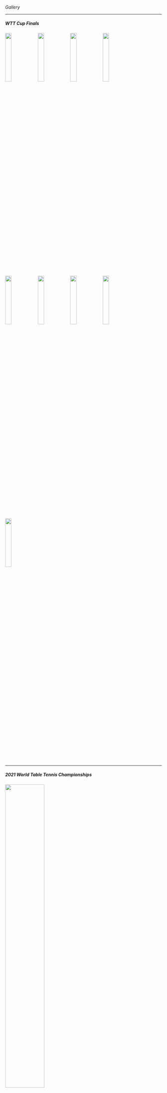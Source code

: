 
_Gallery_
___
##### WTT Cup Finals
<img src="http://xhimg.sports.cn/Image/allimg/211208/72-21120P92130.jpg" width="20%">
<img src="http://xhimg.sports.cn/Image/allimg/211208/72-21120P92131.jpg" width="20%">
<img src="http://xhimg.sports.cn/Image/allimg/211208/72-21120P92131-50.jpg" width="20%">
<img src="http://xhimg.sports.cn/Image/allimg/211208/72-21120P92132.jpg" width="20%">
<img src="http://xhimg.sports.cn/Image/allimg/211208/72-21120P92133.jpg" width="20%">
<img src="http://xhimg.sports.cn/Image/allimg/211208/72-21120P92133-50.jpg" width="20%">
<img src="http://xhimg.sports.cn/Image/allimg/211208/72-21120P92134.jpg" width="20%">
<img src="http://xhimg.sports.cn/Image/allimg/211208/72-21120P92134-50.jpg" width="20%">
<img src="http://xhimg.sports.cn/Image/allimg/211208/72-21120P92135.jpg" width="20%">

___
##### 2021 World Table Tennis Championships
<img src="http://xhimg.sports.cn/Image/allimg/211130/72-211130154403.jpg" width="50%">

___
<img src="http://xhimg.sports.cn/Image/allimg/211130/72-211130154147-50.jpg" width="20%">
<img src="http://xhimg.sports.cn/Image/allimg/211130/72-211130154146-50.jpg" width="20%">

___
<img src="http://xhimg.sports.cn/Image/allimg/211130/72-211130113Z2.jpg" width="20%">
<img src="http://xhimg.sports.cn/Image/allimg/211130/72-211130113Z2-50.jpg" width="20%">
<img src="http://xhimg.sports.cn/Image/allimg/211130/72-211130113Z6-50.jpg" width="20%">
<img src="http://xhimg.sports.cn/Image/allimg/211130/72-211130113Z0.jpg" width="20%">
<img src="http://xhimg.sports.cn/Image/allimg/211130/72-211130113Z1-50.jpg" width="20%">
<img src="http://xhimg.sports.cn/Image/allimg/211130/72-211130113Z1.jpg" width="20%">
<img src="http://xhimg.sports.cn/Image/allimg/211130/72-211130113Z3.jpg" width="20%">
<img src="http://xhimg.sports.cn/Image/allimg/211130/72-211130113Z6.jpg" width="20%">
<img src="http://xhimg.sports.cn/Image/allimg/211130/72-211130113Z3-50.jpg" width="20%">

___
##### Tokyo 2020 Olympic Games

<img src="https://www.ittf.com/wp-content/uploads/2021/07/WhatsApp-Image-2021-07-27-at-3.21.10-PM-1024x682.jpeg" width="20%">

<img src="https://www.ittf.com/wp-content/uploads/2021/07/WhatsApp-Image-2021-07-29-at-11.33.09-AM-1-1024x683.jpeg" width="20%">

<img src="https://www.ittf.com/wp-content/uploads/2021/07/WhatsApp-Image-2021-07-29-at-14.18.16.jpg" width="20%">

<img src="https://www.ittf.com/wp-content/uploads/2021/07/WhatsApp-Image-2021-07-29-at-14.43.00.jpeg" width="20%">

<img src="https://www.ittf.com/wp-content/uploads/2021/08/WhatsApp-Image-2021-08-01-at-2.47.28-PM-1024x683.jpeg" width="20%">

<img src="https://www.ittf.com/wp-content/uploads/2021/08/WhatsApp-Image-2021-08-05-at-13.46.39-1.jpeg" width="20%">
<img src="https://www.ittf.com/wp-content/uploads/2021/08/China_Victory_2020_OG_PRG_9891-1024x682.jpg" width="20%">
<img src="https://www.ittf.com/wp-content/uploads/2021/08/ef9y_emM.jpg" width="20%">




